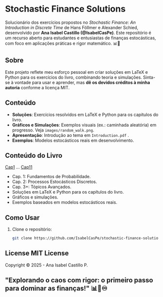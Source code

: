 # Stochastic Finance Solutions

Solucionário dos exercícios propostos no *Stochastic Finance: An Introduction in Discrete Time* de Hans Föllmer e Alexander Schied, desenvolvido por **Ana Isabel Castillo (@IsabelCasPe)**. Este repositório é um recurso aberto para estudantes e entusiastas de finanças estocásticas, com foco em aplicações práticas e rigor matemático. 📊💙

## Sobre
Este projeto reflete meu esforço pessoal em criar soluções em LaTeX e Python para os exercícios do livro, combinando teoria e simulações. Sinta-se à vontade para usar e aprender, mas **dê os devidos créditos à minha autoria** conforme a licença MIT.

## Conteúdo
- **Soluções**: Exercícios resolvidos em LaTeX e Python para os capítulos do livro.
- **Gráficos e Simulações**: Exemplos visuais (ex.: caminhada aleatória) em progresso. Veja `images/random_walk.png`.
- **Apresentação**: Introdução ao tema em `Introduction.pdf` .
- **Exemplos**: Modelos estocásticos reais em desenvolvimento.

## Conteúdo do Livro
[Cap1](cap1.pdf) ... [Cap11](cap11.pdf)
- Cap. 1: Fundamentos de Probabilidade.
- Cap. 2: Processos Estocásticos Discretos.
- Cap. 3+: Tópicos Avançados.
- Soluções em LaTeX e Python para os capítulos do livro.
- Gráficos e simulações.
- Exemplos baseados em modelos estocásticos reais.


## Como Usar
1. Clone o repositório:
   ```bash
   git clone https://github.com/IsabelCasPe/stochastic-finance-solutions.git

## License  MIT License

Copyright ©  2025 - Ana Isabel Castillo P. 


## **"Explorando o caos com rigor: o primeiro passo para dominar as finanças!"** 📊💙♾️
